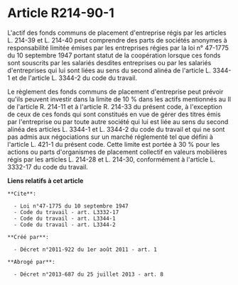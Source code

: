 # Article R214-90-1

L'actif des fonds communs de placement d'entreprise régis par les articles L. 214-39 et L. 214-40 peut comprendre des parts
de sociétés anonymes à responsabilité limitée émises par les entreprises régies par la loi n° 47-1775 du 10 septembre 1947
portant statut de la coopération lorsque ces fonds sont souscrits par les salariés desdites entreprises ou par les salariés
d'entreprises qui lui sont liées au sens du second alinéa de l'article L. 3344-1 et de l'article L. 3344-2 du code du
travail. 

Le règlement des fonds communs de placement d'entreprise peut prévoir qu'ils peuvent investir dans la limite de 10 % dans les
actifs mentionnés au II de l'article R. 214-11 et à l'article R. 214-33 du présent code, à l'exception de ceux de ces fonds
qui sont constitués en vue de gérer des titres émis par l'entreprise ou par toute autre société qui lui est liée au sens du
second alinéa des articles L. 3344-1 et L. 3344-2 du code du travail et qui ne sont pas admis aux négociations sur un marché
réglementé tel que défini à l'article L. 421-1 du présent code. Cette limite est portée à 30 % pour les actions ou parts
d'organismes de placement collectif en valeurs mobilières régis par les articles L. 214-28 et L. 214-30, conformément à
l'article L. 3332-17 du code du travail.

**Liens relatifs à cet article**

	**Cite**:

	  - Loi n°47-1775 du 10 septembre 1947
	  - Code du travail - art. L3332-17
	  - Code du travail - art. L3344-1
	  - Code du travail - art. L3344-2

	**Créé par**:

	  - Décret n°2011-922 du 1er août 2011 - art. 1

	**Abrogé par**:

	  - Décret n°2013-687 du 25 juillet 2013 - art. 8
